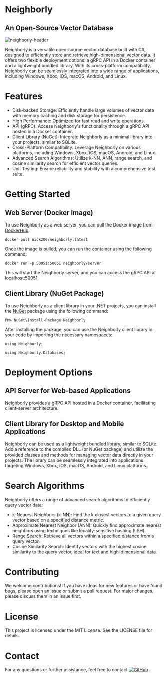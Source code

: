 # Neighborly
## An Open-Source Vector Database

![neighborly-header](https://github.com/nickna/Neighborly/assets/4017153/2dd8a22d-511d-4457-bde5-ac4ceaecf166)

Neighborly is a versatile open-source vector database built with C#, designed to efficiently store and retrieve high-dimensional vector data. It offers two flexible deployment options: a gRPC API in a Docker container and a lightweight bundled library. With its cross-platform compatibility, Neighborly can be seamlessly integrated into a wide range of applications, including Windows, Xbox, iOS, macOS, Android, and Linux.

# Features
* Disk-backed Storage: Efficiently handle large volumes of vector data with memory caching and disk storage for persistence. 
* High Performance: Optimized for fast read and write operations.
* API (gRPC): Access Neighborly's functionality through a gRPC API hosted in a Docker container.
* Client Library (NuGet): Integrate Neighborly as a minimal library into your projects, similar to SQLite.
* Cross-Platform Compatibility: Leverage Neighborly on various platforms, including Windows, Xbox, iOS, macOS, Android, and Linux.
* Advanced Search Algorithms: Utilize k-NN, ANN, range search, and cosine similarity search for efficient vector queries.
* Unit Testing: Ensure reliability and stability with a comprehensive test suite.

# Getting Started

## Web Server (Docker Image)
To use Neighborly as a web server, you can pull the Docker image from [DockerHub](https://hub.docker.com/repository/docker/nick206/neighborly/general):

`docker pull nick206/neighborly:latest`

Once the image is pulled, you can run the container using the following command:

`docker run -p 50051:50051 neighborly/server`

This will start the Neighborly server, and you can access the gRPC API at localhost:50051.

## Client Library (NuGet Package)
To use Neighborly as a client library in your .NET projects, you can install the [NuGet](https://www.nuget.org/packages/Neighborly) package using the following command:

`PM> NuGet\Install-Package Neighborly`

After installing the package, you can use the Neighborly client library in your code by importing the necessary namespaces:

```
using Neighborly;

using Neighborly.Databases;
```

# Deployment Options
## API Server for Web-based Applications
Neighborly provides a gRPC API hosted in a Docker container, facilitating client-server architecture. 

## Client Library for Desktop and Mobile Applications
Neighborly can be used as a lightweight bundled library, similar to SQLite. Add a reference to the compiled DLL (or NuGet package) and utilize the provided classes and methods for managing vector data directly in your projects. The library can be seamlessly integrated into applications targeting Windows, Xbox, iOS, macOS, Android, and Linux platforms.

# Search Algorithms
Neighborly offers a range of advanced search algorithms to efficiently query vector data:

* k-Nearest Neighbors (k-NN): Find the k closest vectors to a given query vector based on a specified distance metric.
* Approximate Nearest Neighbor (ANN): Quickly find approximate nearest neighbors using techniques like locality-sensitive hashing (LSH).
* Range Search: Retrieve all vectors within a specified distance from a query vector.
* Cosine Similarity Search: Identify vectors with the highest cosine similarity to the query vector, ideal for text and high-dimensional data.

# Contributing
We welcome contributions! If you have ideas for new features or have found bugs, please open an issue or submit a pull request. For major changes, please discuss them in an issue first.

# License
This project is licensed under the MIT License. See the LICENSE file for details.

# Contact
For any questions or further assistance, feel free to contact [![GitHub](https://img.shields.io/badge/GitHub-nickna-blue)](https://github.com/nickna)
.